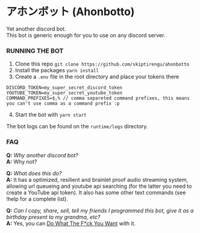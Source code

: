 # アホンボット (Ahonbotto)

Yet another discord bot.  
This bot is generic enough for you to use on any discord server.

### RUNNING THE BOT

1. Clone this repo `git clone https://github.com/skiptirengu/ahonbotto`
2. Install the packages `yarn install`
3. Create a `.env` file in the root directory and place your tokens there
```env
DISCORD_TOKEN=my_super_secret_discord_token
YOUTUBE_TOKEN=my_super_secret_youtube_token
COMMAND_PREFIXES=$,% // comma separeted command prefixes, this means you can't use comma as a command prefix :p
```
4. Start the bot with `yarn start`

The bot logs can be found on the `runtime/logs` directory.

### FAQ

**Q:** _Why another discord bot?_  
**A:** Why not?

**Q:** _What does this do?_  
**A:** It has a optimized, resilient and brainlet proof audio streaming system, allowing url queueing and youtube api searching (for the latter you need to create a YouTube api token). It also has some other text commands (see !help for a complete list).

**Q:** _Can I copy, share, sell, tell my friends I programmed this bot, give it as a birthday present to my grandma, etc?_  
**A:** Yes, you can [Do What The F*ck You Want](LICENSE) with it.
